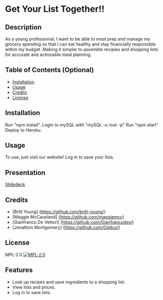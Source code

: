 # Get Your List Together!!

## Description

As a young professional, I want to be able to meal prep and manage my grocery spending so that I can eat healthy and stay financially responsible within my budget. Making it simpler to assemble recipies and shopping lists for accurate and actionable meal planning.

## Table of Contents (Optional)

- [Installation](#installation)
- [Usage](#usage)
- [Credits](#credits)
- [License](#license)

## Installation

Run "npm install".
Login to mySQL with "mySQL -u root -p"
Run "npm start"
Deploy to Heroku.

## Usage

To use, just visit our website!
Log in to save your lists.

## Presentation
[Slidedeck](https://docs.google.com/presentation/d/1wptXi1c1KTAIi7eMU2_Cv45cZ6uiOQnXaUe5grwy3aY/edit#slide=id.p)

## Credits
- [Britt Young] (https://github.com/britt-young/)
- [Maggie McCausland] (https://github.com/maggiemcc)
- [Gianfranco De Vettori] (https://github.com/Gianfrancodev/)
- [Jonathon Montgomery] (https://github.com/Oddux/)

## License

MPL-2.0
[![MPL-2.0](https://img.shields.io/badge/license-MPL%202.0-blue.svg)](https://opensource.org/licenses/MPL-2.0)

## Features

- Look up recipes and save ingredients to a shopping list.
- View lists and prices.
- Log in to save lists.